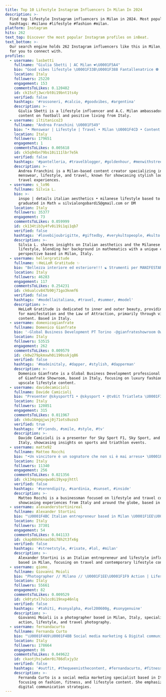 ```yaml
---
title: Top 10 Lifestyle Instagram Influencers In Milan In 2024
description: >-
  Find top lifestyle Instagram influencers in Milan in 2024. Most popular
  hashtags: #milano #lifestyle #fashion #milan.
platform: Instagram
hits: 262
text_top: Discover the most popular Instagram profiles on inBeat.
text_bottom: >-
  Our search engine holds 262 Instagram influencers like this in Milan, Italy
  for you to connect with.
profiles:
  - username: lasbetti
    fullname: "Giulia Sbetti | AC Milan ❤\U0001F5A4"
    bio: "Good vibes lifestyle \U0001F33B\U0001F388 Fantallenatrice ⚽️ Migliardi Store Ambassador | A.C. Milan \U0001F534⚫"
    location: Italy
    followers: 25220
    engagement: 153
    commentsToLikes: 0.120482
    id: ck15sfj3wcrbt0i19bnt1ts4y
    verified: false
    hashtags: '#rossoneri, #calcio, #goodvibes, #argentina'
    description: >-
      Giulia Sbetti is a lifestyle influencer and A.C. Milan ambassador, sharing
      content on football and positive living from Italy.
  - username: iltitanico23
    fullname: "Andrea Franchini \U0001F549"
    bio: "• Menswear | Lifestyle | Travel • Milan \U0001F4CD • Content Creator \U0001F4F8 • Temptation Island 2016 \U0001F334 • andreadsq@icloud.com \U0001F4E9"
    location: Italy
    followers: 179651
    engagement: 1
    commentsToLikes: 0.005618
    id: ck5q94bn79bs10i111lbr7e5k
    verified: false
    hashtags: '#pantelleria, #travelblogger, #goldenhour, #menwithstreetstyle'
    description: >-
      Andrea Franchini is a Milan-based content creator specializing in
      menswear, lifestyle, and travel, known for showcasing stylish looks and
      travel experiences.
  - username: s_lo96
    fullname: Silvia L.
    bio: >-
      inspo | details italian aesthetics • milanese lifestyle based to Milano -
      graduated in Math ✉️ silvialongobardi5@gmail.com or DM
    location: Italy
    followers: 35377
    engagement: 73
    commentsToLikes: 0.059999
    id: ck134tib3y4fv0i19i1qi1qb7
    verified: false
    hashtags: '#lovebijoubrigitte, #giftedby, #verykultopeople, #kulto'
    description: >-
      Silvia L. shares insights on Italian aesthetics and the Milanese
      lifestyle, blending her background in mathematics with a unique cultural
      perspective based in Milan, Italy.
  - username: hellergratitude
    fullname: ✨HeLLeR Gratitude ✨
    bio: "Bellezza interiore ed esteriore!!! ☯️ Strumenti per MANIFESTARE con LA LEGGE DI ATTRAZIONE qui: www.HeLLeRChannel.com \U0001F3A6 #youtube 146k+➡️4VIDEO sett\U0001F1EE\U0001F1F9"
    location: Italy
    followers: 46283
    engagement: 117
    commentsToLikes: 0.254231
    id: ck6ualcv847b90j71go3knmf6
    verified: false
    hashtags: '#modellaitaliana, #travel, #summer, #model'
    description: >-
      HeLLeR Gratitude is dedicated to inner and outer beauty, providing tools
      for manifestation and the Law of Attraction, primarily through video
      content. Based in Italy.
  - username: domenicogianfrate
    fullname: Domenico Gianfrate
    bio: '-Global Business Development PT Torino -@gianfrateshowroom Owner'
    location: Italy
    followers: 53515
    engagement: 262
    commentsToLikes: 0.009579
    id: ck0w279pkmxwh0i190sskjq86
    verified: false
    hashtags: '#madeinitaly, #dapper, #stylish, #dapperman'
    description: >-
      Domenico Gianfrate is a Global Business Development professional and owner
      of Gianfrate Showroom, based in Italy, focusing on luxury fashion and
      upscale lifestyle content.
  - username: davidecamicioli
    fullname: Davide Camicioli
    bio: "Presenter @skysportf1 • @skysport • @tv8it Triatleta \U0001F3CA\U0001F3FB\U0001F6B4\U0001F3FB\U0001F3C3\U0001F3FB"
    location: Italy
    followers: 120851
    engagement: 315
    commentsToLikes: 0.011967
    id: ck6u16mgqjwsj0j71ots8uzo3
    verified: true
    hashtags: '#friends, #smile, #style, #tv'
    description: >-
      Davide Camicioli is a presenter for Sky Sport F1, Sky Sport, and TV8 in
      Italy, showcasing insights on sports and triathlon events.
  - username: matte92
    fullname: Matteo Rocchi
    bio: "•Un vincitore è un sognatore che non si è mai arreso• \U0001F4BC BusinessMan \U0001F378Lifestyle \U0001F30ETravel \U0001F1EE\U0001F1F9 Made in Italy \U0001F4CDGenova (Italy)"
    location: Italy
    followers: 11340
    engagement: 256
    commentsToLikes: 0.021356
    id: ck134qsmqxqwa0i19yxpjhttl
    verified: false
    hashtags: '#serendipity, #sardinia, #sunset, #inside'
    description: >-
      Matteo Rocchi is a businessman focused on lifestyle and travel content,
      showcasing experiences from Italy and around the globe, based in Genoa.
  - username: alexanderstortinireal
    fullname: Alexander Stortini
    bio: "\U0001F4BC Italian entrepreneur based in Milan \U0001F1EE\U0001F1F9 \U0001F454 Lifestyle and Travel Influencer ✈️ \U0001F4BB Collabs: DM or \U0001F4E9 Info@alexanderstortini.com"
    location: Italy
    followers: 37301
    engagement: 54
    commentsToLikes: 0.041133
    id: ckap88khknao50i78h2t3fx6g
    verified: false
    hashtags: '#streetstyle, #risate, #lol, #milan'
    description: >-
      Alexander Stortini is an Italian entrepreneur and lifestyle influencer
      based in Milan, focusing on travel and contemporary lifestyle content.
  - username: giomo_
    fullname: Giovanni Moioli
    bio: "Photographer // Milano // \U0001F1EE\U0001F1F9 Action | Lifestyle | Travel \U0001F4E7 giovanni.moioli@hotmail.com"
    location: Italy
    followers: 55661
    engagement: 82
    commentsToLikes: 0.009529
    id: ck0tytxl7o1cc0i19nxp46nlq
    verified: false
    hashtags: '#tahiti, #sonyalpha, #sel200600g, #sonygenuine'
    description: >-
      Giovanni Moioli is a photographer based in Milan, Italy, specializing in
      action, lifestyle, and travel photography.
  - username: fernandacurto
    fullname: Fernanda Curto
    bio: "\U0001F469‍\U0001F4BB Social media marketing & Digital communication \U0001F460 Fashion, fitness & lifestyle \U0001F4CDRoma | Milano \U0001F3A7 “Music was my first love and it will be my last”"
    location: Italy
    followers: 178664
    engagement: 86
    commentsToLikes: 0.049622
    id: ckaotjhsjw6mr0i786dlxjy3z
    verified: false
    hashtags: '#outfit, #thequeenisthecontent, #fernandacurto, #fitnessgirl'
    description: >-
      Fernanda Curto is a social media marketing specialist based in Italy,
      focusing on fashion, fitness, and lifestyle content. She emphasizes
      digital communication strategies.
---
```


